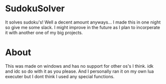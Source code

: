 # SudokuSolver
It solves sudoku's! Well a decent amount anyways... I made this in one night so give me some slack. I might improve in the future as I plan to incorperate it with another one of my big projects.

# About
This was made on windows and has no support for other os's I think. idk and idc so do with it as you please. And I personally ran it on my own lua executer but I dont think I used any special functions.
